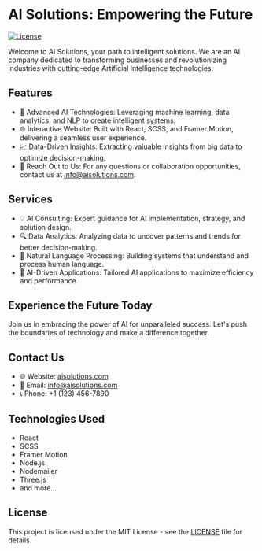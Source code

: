 # AI Solutions: Empowering the Future

[![License](https://img.shields.io/badge/License-MIT-blue.svg)](https://opensource.org/licenses/MIT)

Welcome to AI Solutions, your path to intelligent solutions. We are an AI company dedicated to transforming businesses and revolutionizing industries with cutting-edge Artificial Intelligence technologies.

## Features

- 🤖 Advanced AI Technologies: Leveraging machine learning, data analytics, and NLP to create intelligent systems.
- 🌐 Interactive Website: Built with React, SCSS, and Framer Motion, delivering a seamless user experience.
- 📈 Data-Driven Insights: Extracting valuable insights from big data to optimize decision-making.
- 📧 Reach Out to Us: For any questions or collaboration opportunities, contact us at info@aisolutions.com.

## Services

- 💡 AI Consulting: Expert guidance for AI implementation, strategy, and solution design.
- 🔍 Data Analytics: Analyzing data to uncover patterns and trends for better decision-making.
- 🎯 Natural Language Processing: Building systems that understand and process human language.
- 🚀 AI-Driven Applications: Tailored AI applications to maximize efficiency and performance.

## Experience the Future Today

Join us in embracing the power of AI for unparalleled success. Let's push the boundaries of technology and make a difference together.

## Contact Us

- 🌐 Website: [aisolutions.com](https://www.aisolutions.com)
- 📧 Email: info@aisolutions.com
- 📞 Phone: +1 (123) 456-7890

## Technologies Used

- React
- SCSS
- Framer Motion
- Node.js
- Nodemailer
- Three.js
- and more...

## License

This project is licensed under the MIT License - see the [LICENSE](LICENSE) file for details.
